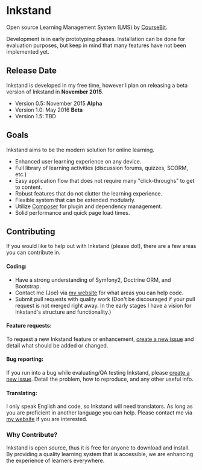 # Inkstand

Open source Learning Management System (LMS) by [CourseBit].

Development is in early prototyping phases. Installation can be done for evaluation purposes, but keep in mind that many features have not been implemented yet.

## Release Date

Inkstand is developed in my free time, however I plan on releasing a beta version of Inkstand in **November 2015**. 

 - Version 0.5: November 2015 **Alpha**
 - Version 1.0: May 2016 **Beta**
 - Version 1.5: TBD

## Goals

Inkstand aims to be the modern solution for online learning. 

 - Enhanced user learning experience on any device.
 - Full library of learning activities (discussion forums, quizzes, SCORM, etc.)
 - Easy application flow that does not require many "click-throughs" to get to content.
 - Robust features that do not clutter the learning experience.
 - Flexible system that can be extended modularly.
 - Utilize [Composer] for plugin and dependency management.
 - Solid performance and quick page load times. 
 
## Contributing

If you would like to help out with Inkstand (please do!), there are a few areas you can contribute in.

#### Coding:
 - Have a strong understanding of Symfony2, Doctrine ORM, and Bootstrap.
 - Contact me (Joe) via [my website] for what areas you can help code.
 - Submit pull requests with quality work (Don't be discouraged if your pull request is not merged right away. In the early stages I have a vision for Inkstand's structure and functionality.)

#### Feature requests:
To request a new Inkstand feature or enhancement, [create a new issue] and detail what should be added or changed.

#### Bug reporting:
If you run into a bug while evaluating/QA testing Inkstand, please [create a new issue]. Detail the problem, how to reproduce, and any other useful info.

#### Translating:
I only speak English and code, so Inkstand will need translators. As long as you are proficient in another language you can help. Please contact me via [my website] if you are interested.

### Why Contribute?
Inkstand is open source, thus it is free for anyone to download and install. By providing a quality learning system that is accessible, we are enhancing the experience of learners everywhere.


[composer]:https://getcomposer.org/
[coursebit]:http://www.coursebit.net/
[my website]:http://www.coursebit.net/contact-us/
[create a new issue]:https://github.com/CourseBit/Inkstand/issues
